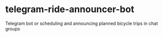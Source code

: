 # telegram-ride-announcer-bot
Telegram bot or scheduling and announcing planned bicycle trips in chat groups
